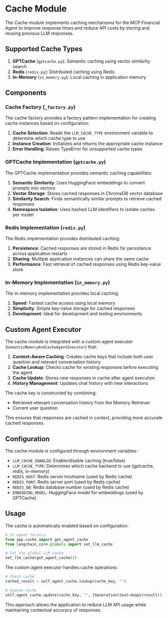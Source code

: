 # Cache Module

The Cache module implements caching mechanisms for the MCP Financial Agent to improve response times and reduce API costs by storing and reusing previous LLM responses.

## Supported Cache Types

1. **GPTCache** (`gptcache.py`): Semantic caching using vector similarity search
2. **Redis** (`redis.py`): Distributed caching using Redis
3. **In-Memory** (`in_memory.py`): Local caching in application memory

## Components

### Cache Factory (`_factory.py`)

The cache factory provides a factory pattern implementation for creating cache instances based on configuration:

1. **Cache Selection**: Reads the `LLM_CACHE_TYPE` environment variable to determine which cache type to use
2. **Instance Creation**: Initializes and returns the appropriate cache instance
3. **Error Handling**: Raises TypeError for unsupported cache types

### GPTCache Implementation (`gptcache.py`)

The GPTCache implementation provides semantic caching capabilities:

1. **Semantic Similarity**: Uses HuggingFace embeddings to convert prompts into vectors
2. **Vector Storage**: Stores cached responses in ChromaDB vector database
3. **Similarity Search**: Finds semantically similar prompts to retrieve cached responses
4. **Namespace Isolation**: Uses hashed LLM identifiers to isolate caches per model

### Redis Implementation (`redis.py`)

The Redis implementation provides distributed caching:

1. **Persistence**: Cached responses are stored in Redis for persistence across application restarts
2. **Sharing**: Multiple application instances can share the same cache
3. **Performance**: Fast retrieval of cached responses using Redis key-value store

### In-Memory Implementation (`in_memory.py`)

The in-memory implementation provides local caching:

1. **Speed**: Fastest cache access using local memory
2. **Simplicity**: Simple key-value storage for cached responses
3. **Development**: Ideal for development and testing environments

## Custom Agent Executor

The cache module is integrated with a custom agent executor (`SemanticMemoryAndCacheAgentExecutor`) that:

1. **Context-Aware Caching**: Creates cache keys that include both user question and relevant conversation history
2. **Cache Lookup**: Checks cache for existing responses before executing the agent
3. **Cache Update**: Stores new responses in cache after agent execution
4. **History Management**: Updates chat history with new interactions

The cache key is constructed by combining:
- Retrieved relevant conversation history from the Memory Retriever
- Current user question

This ensures that responses are cached in context, providing more accurate cached responses.

## Configuration

The cache module is configured through environment variables:

- `LLM_CACHE_ENABLED`: Enable/disable caching (true/false)
- `LLM_CACHE_TYPE`: Determines which cache backend to use (gptcache, redis, in-memory)
- `REDIS_HOST`: Redis server hostname (used by Redis cache)
- `REDIS_PORT`: Redis server port (used by Redis cache)
- `REDIS_DB`: Redis database number (used by Redis cache)
- `EMBEDDING_MODEL`: HuggingFace model for embeddings (used by GPTCache)

## Usage

The cache is automatically enabled based on configuration:

```python
# In agent factory
from app.cache import get_agent_cache
from langchain_core.globals import set_llm_cache

# Set the global LLM cache
set_llm_cache(get_agent_cache())
```

The custom agent executor handles cache operations:

```python
# Check cache
cached_result = self.agent_cache.lookup(cache_key, "")

# Update cache
self.agent_cache.update(cache_key, "", [Generation(text=dumps(result))])
```

This approach allows the application to reduce LLM API usage while maintaining contextual accuracy of responses.